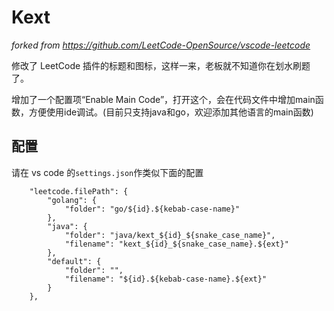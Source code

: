 # Kext

*forked from https://github.com/LeetCode-OpenSource/vscode-leetcode*

修改了 LeetCode 插件的标题和图标，这样一来，老板就不知道你在划水刷题了。

增加了一个配置项“Enable Main Code”，打开这个，会在代码文件中增加main函数，方便使用ide调试。(目前只支持java和go，欢迎添加其他语言的main函数)

## 配置

请在 vs code 的`settings.json`作类似下面的配置

```
    "leetcode.filePath": {
        "golang": {
            "folder": "go/${id}.${kebab-case-name}"
        },
        "java": {
            "folder": "java/kext_${id}_${snake_case_name}",
            "filename": "kext_${id}_${snake_case_name}.${ext}"
        },
        "default": {
            "folder": "",
            "filename": "${id}.${kebab-case-name}.${ext}"
        }
    },
```
